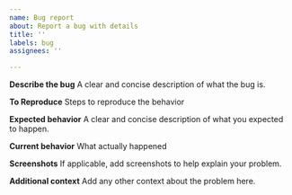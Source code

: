 ```yaml
---
name: Bug report
about: Report a bug with details
title: ''
labels: bug
assignees: ''

---
```


**Describe the bug**
A clear and concise description of what the bug is.

**To Reproduce**
Steps to reproduce the behavior

**Expected behavior**
A clear and concise description of what you expected to happen.

**Current behavior**
What actually happened

**Screenshots**
If applicable, add screenshots to help explain your problem.

**Additional context**
Add any other context about the problem here.
